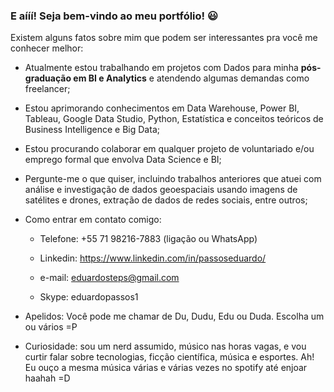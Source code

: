 ### E aííí! Seja bem-vindo ao meu portfólio! 😃
Existem alguns fatos sobre mim que podem ser interessantes pra você me conhecer melhor:

- Atualmente estou trabalhando em projetos com Dados para minha **pós-graduação em BI e Analytics** e atendendo algumas demandas como freelancer;

- Estou aprimorando conhecimentos em Data Warehouse, Power BI, Tableau, Google Data Studio, Python, Estatística e conceitos teóricos de Business Intelligence e Big Data;

- Estou procurando colaborar em qualquer projeto de voluntariado e/ou emprego formal que envolva Data Science e BI;

- Pergunte-me o que quiser, incluindo trabalhos anteriores que atuei com análise e investigação de dados geoespaciais usando imagens de satélites e drones, extração de dados de redes sociais, entre outros;

- Como entrar em contato comigo:

  * Telefone: +55 71 98216-7883 (ligação ou WhatsApp)
  
  * Linkedin: https://www.linkedin.com/in/passoseduardo/
  
  * e-mail: eduardosteps@gmail.com
  
  * Skype: eduardopassos1
    
- Apelidos: Você pode me chamar de Du, Dudu, Edu ou Duda. Escolha um ou vários =P

- Curiosidade: sou um nerd assumido, músico nas horas vagas, e vou curtir falar sobre tecnologias, ficção científica, música e esportes. Ah! Eu ouço a mesma música várias e várias vezes no spotify até enjoar haahah =D
